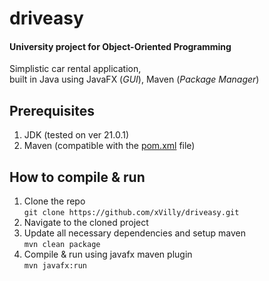 # driveasy
#### University project for Object-Oriented Programming<br>
Simplistic car rental application, 
<br>built in Java using JavaFX (*GUI*), Maven (*Package Manager*)

## Prerequisites
1. JDK (tested on ver 21.0.1)
2. Maven (compatible with the [pom.xml](pom.xml) file)

## How to compile & run
1. Clone the repo <br>
```git clone https://github.com/xVilly/driveasy.git``` 
1. Navigate to the cloned project <br>
2. Update all necessary dependencies and setup maven <br>
```mvn clean package```
1. Compile & run using javafx maven plugin <br>
```mvn javafx:run```
